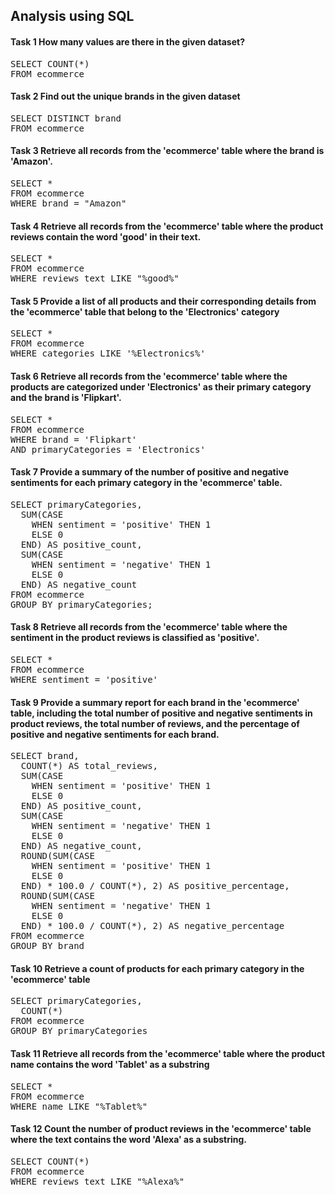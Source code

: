 ## Analysis using SQL

#### Task 1 How many values are there in the given dataset?

<pre>
SELECT COUNT(*)
FROM ecommerce
</pre>

#### Task 2 Find out the unique brands in the given dataset

<pre>
SELECT DISTINCT brand
FROM ecommerce
</pre>

#### Task 3 Retrieve all records from the 'ecommerce' table where the brand is 'Amazon'.

<pre>
SELECT *
FROM ecommerce
WHERE brand = "Amazon"
</pre>

#### Task 4 Retrieve all records from the 'ecommerce' table where the product reviews contain the word 'good' in their text.

<pre>
SELECT *
FROM ecommerce
WHERE reviews_text LIKE "%good%"
</pre>

#### Task 5 Provide a list of all products and their corresponding details from the 'ecommerce' table that belong to the 'Electronics' category

<pre>
SELECT *
FROM ecommerce
WHERE categories LIKE '%Electronics%'
</pre>

#### Task 6 Retrieve all records from the 'ecommerce' table where the products are categorized under 'Electronics' as their primary category and the brand is 'Flipkart'.

<pre>
SELECT *
FROM ecommerce
WHERE brand = 'Flipkart'
AND primaryCategories = 'Electronics'
</pre>

#### Task 7 Provide a summary of the number of positive and negative sentiments for each primary category in the 'ecommerce' table.

<pre>
SELECT primaryCategories,
  SUM(CASE
    WHEN sentiment = 'positive' THEN 1
    ELSE 0
  END) AS positive_count,
  SUM(CASE
    WHEN sentiment = 'negative' THEN 1
    ELSE 0
  END) AS negative_count
FROM ecommerce
GROUP BY primaryCategories;
</pre>

#### Task 8 Retrieve all records from the 'ecommerce' table where the sentiment in the product reviews is classified as 'positive'.

<pre>
SELECT *
FROM ecommerce
WHERE sentiment = 'positive'
</pre>

#### Task 9 Provide a summary report for each brand in the 'ecommerce' table, including the total number of positive and negative sentiments in product reviews, the total number of reviews, and the percentage of positive and negative sentiments for each brand.

<pre>
SELECT brand,
  COUNT(*) AS total_reviews,
  SUM(CASE
    WHEN sentiment = 'positive' THEN 1
    ELSE 0
  END) AS positive_count,
  SUM(CASE
    WHEN sentiment = 'negative' THEN 1
    ELSE 0
  END) AS negative_count,
  ROUND(SUM(CASE
    WHEN sentiment = 'positive' THEN 1
    ELSE 0
  END) * 100.0 / COUNT(*), 2) AS positive_percentage,
  ROUND(SUM(CASE
    WHEN sentiment = 'negative' THEN 1
    ELSE 0
  END) * 100.0 / COUNT(*), 2) AS negative_percentage
FROM ecommerce
GROUP BY brand
</pre>

#### Task 10 Retrieve a count of products for each primary category in the 'ecommerce' table

<pre>
SELECT primaryCategories,
  COUNT(*)
FROM ecommerce
GROUP BY primaryCategories
</pre>

#### Task 11 Retrieve all records from the 'ecommerce' table where the product name contains the word 'Tablet' as a substring

<pre>
SELECT *
FROM ecommerce
WHERE name LIKE "%Tablet%"
</pre>

#### Task 12 Count the number of product reviews in the 'ecommerce' table where the text contains the word 'Alexa' as a substring.

<pre>
SELECT COUNT(*)
FROM ecommerce
WHERE reviews_text LIKE "%Alexa%"
</pre>

